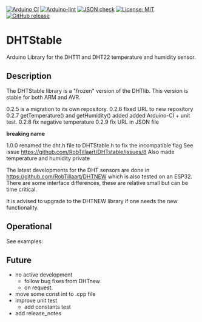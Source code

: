 
[![Arduino CI](https://github.com/RobTillaart/DHTstable/workflows/Arduino%20CI/badge.svg)](https://github.com/marketplace/actions/arduino_ci)
[![Arduino-lint](https://github.com/RobTillaart/DHTstable/actions/workflows/arduino-lint.yml/badge.svg)](https://github.com/RobTillaart/DHTstable/actions/workflows/arduino-lint.yml)
[![JSON check](https://github.com/RobTillaart/DHTstable/actions/workflows/jsoncheck.yml/badge.svg)](https://github.com/RobTillaart/DHTstable/actions/workflows/jsoncheck.yml)
[![License: MIT](https://img.shields.io/badge/license-MIT-green.svg)](https://github.com/RobTillaart/DHTstable/blob/master/LICENSE)
[![GitHub release](https://img.shields.io/github/release/RobTillaart/DHTstable.svg?maxAge=3600)](https://github.com/RobTillaart/DHTstable/releases)


# DHTStable

Arduino Library for the DHT11 and DHT22 temperature and humidity sensor. 


## Description

The DHTStable library is a "frozen" version of the DHTlib.
This version is stable for both ARM and AVR.

0.2.5 is a migration to its own repository.
0.2.6 fixed URL to new repository
0.2.7 getTemperature() and getHumidity() added
      added Arduino-CI + unit test.
0.2.8 fix negative temperature
0.2.9 fix URL in JSON file

**breaking name**

1.0.0 renamed the dht.h file to DHTStable.h to fix the incompatible flag 
See issue https://github.com/RobTillaart/DHTstable/issues/8
Also made temperature and humidity private


The latest developments for the DHT sensors are done in https://github.com/RobTillaart/DHTNEW
which is also tested on an ESP32.
There are some interface differences, these are relative small but can be time critical.

It is advised to upgrade to the DHTNEW library if one needs the new functionality.


## Operational

See examples.


## Future

- no active development 
  - follow bug fixes from DHTnew
  - on request.
- move some const int to .cpp file
- improve unit test
  - add constants test
- add release_notes



